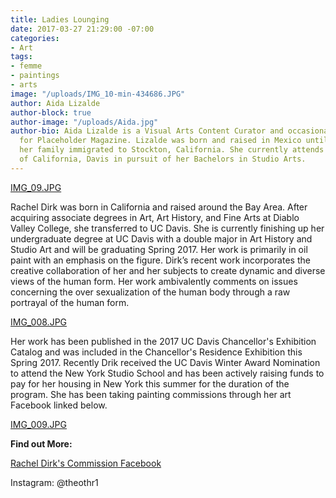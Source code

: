 ```yaml
---
title: Ladies Lounging
date: 2017-03-27 21:29:00 -07:00
categories:
- Art
tags:
- femme
- paintings
- arts
image: "/uploads/IMG_10-min-434686.JPG"
author: Aida Lizalde
author-block: true
author-image: "/uploads/Aida.jpg"
author-bio: Aida Lizalde is a Visual Arts Content Curator and occasional contributor
  for Placeholder Magazine. Lizalde was born and raised in Mexico until age 15, when
  her family immigrated to Stockton, California. She currently attends the University
  of California, Davis in pursuit of her Bachelors in Studio Arts.
---
```


[IMG_09.JPG](/uploads/IMG_09.JPG)

Rachel Dirk was born in California and raised around the Bay Area. After acquiring associate degrees in Art, Art History, and Fine Arts at Diablo Valley College, she transferred to UC Davis. She is currently finishing up her undergraduate degree at UC Davis with a double major in Art History and Studio Art and will be graduating Spring 2017. Her work is primarily in oil paint with an emphasis on the figure. Dirk’s recent work incorporates the creative collaboration of her and her subjects to create dynamic and diverse views of the human form. Her work ambivalently comments on issues concerning the over sexualization of the human body through a raw portrayal of the human form. 

[IMG_008.JPG](/uploads/IMG_008.JPG)

Her work has been published in the 2017 UC Davis Chancellor's Exhibition Catalog and was included in the Chancellor's Residence Exhibition this Spring 2017. Recently Drik received the UC Davis Winter Award Nomination to attend the New York Studio School and has been actively raising funds to pay for her housing in New York this summer for the duration of the program. She has been taking painting commissions through her art Facebook linked below. 

[IMG_009.JPG](/uploads/IMG_009.JPG)

**Find out More:**

[Rachel Dirk's Commission Facebook](https://www.facebook.com/RMDIRK/?pnref=story) 

Instagram: @theothr1

